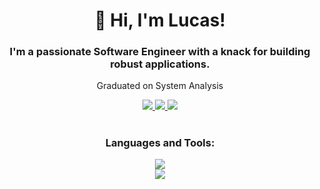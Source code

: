 <h1 align="center">👋 Hi, I'm Lucas!</h1>

<h3 align="center">I'm a passionate Software Engineer with a knack for building robust applications.</h3>

<div align="center">

 Graduated on System Analysis
 
</div>

<div align="center"> 
  <a href="mailto:lucasmalino@outlook.com">
    <img src="https://img.shields.io/badge/Gmail-333333?style=for-the-badge&logo=gmail&logoColor=red" />
  </a>
  <a href="https://www.linkedin.com/in/lucas-brazau-malinowski-073988207/" target="_blank">
    <img src="https://img.shields.io/badge/LinkedIn-0077B5?style=for-the-badge&logo=linkedin&logoColor=white" target="_blank" />
  </a>
 <a href="https://lucasmalinowski.github.io/" target="_blank">
     <img src="https://img.shields.io/badge/Portfolio-FF5722?style=for-the-badge&logo=todoist&logoColor=white" target="_blank" /> <!-- sqlite, safari, google-chrome are other good icon options -->
  </a>
</div>

<h1></h1>

<div align="center">
  <h3>Languages and Tools:</h3>
  <img src="https://skillicons.dev/icons?i=ruby,postgres,docker,nodejs,python" /><br>
  <img src="https://skillicons.dev/icons?i=html,css,javascript,bootstrap,tailwind,rails" />
  <br/>
</div>
